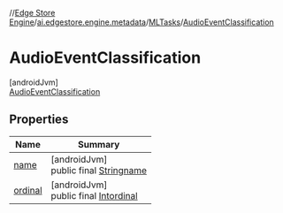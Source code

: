 //[Edge Store Engine](../../../../index.md)/[ai.edgestore.engine.metadata](../../index.md)/[MLTasks](../index.md)/[AudioEventClassification](index.md)

# AudioEventClassification

[androidJvm]\
[AudioEventClassification](index.md)

## Properties

| Name | Summary |
|---|---|
| [name](../../-model-source/-edge-store/index.md#-372974862%2FProperties%2F-89531115) | [androidJvm]<br>public final [String](https://kotlinlang.org/api/latest/jvm/stdlib/kotlin/-string/index.html)[name](../../-model-source/-edge-store/index.md#-372974862%2FProperties%2F-89531115) |
| [ordinal](../../-model-source/-edge-store/index.md#-739389684%2FProperties%2F-89531115) | [androidJvm]<br>public final [Int](https://kotlinlang.org/api/latest/jvm/stdlib/kotlin/-int/index.html)[ordinal](../../-model-source/-edge-store/index.md#-739389684%2FProperties%2F-89531115) |
